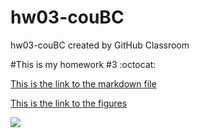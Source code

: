# hw03-couBC
hw03-couBC created by GitHub Classroom

#This is my homework #3 :octocat:

[This is the link to the markdown file](Hw03_couBC.md)

[This is the link to the figures](https://github.com/STAT545-UBC-students/hw03-couBC/tree/master/Hw03_couBC_files/figure-markdown_github)

![](https://media.giphy.com/media/6AaB96ZVrUN0I/giphy.gif)
